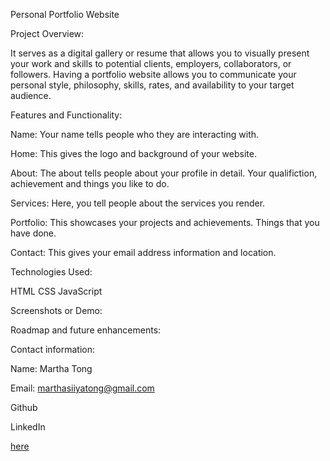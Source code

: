 Personal Portfolio Website

Project Overview:

It serves as a digital gallery or resume that allows you to visually present your work and skills to potential clients, employers, collaborators, or followers. Having a portfolio website allows you to communicate your personal style, philosophy, skills, rates, and availability to your target audience.

Features and Functionality:

Name: Your name tells people who they are interacting with.

Home: This gives the logo and background of your website.

About: The about tells people about your profile in detail. Your qualifiction, achievement and things you like to do.

Services: Here, you tell people about the services you render.

Portfolio: This showcases your projects and achievements. Things that you have done.

Contact: This gives your email address information and location.

Technologies Used:

HTML
CSS
JavaScript

Screenshots or Demo:

Roadmap and future enhancements:



Contact information:

Name: Martha Tong

Email: marthasiiyatong@gmail.com

Github

LinkedIn

<a href="https://drive.google.com/file/d/14PmyXMDQ5k74MIYVrkpGXhe6oBLUbhoB/view?usp=sharing" target="_blank">here</a>
